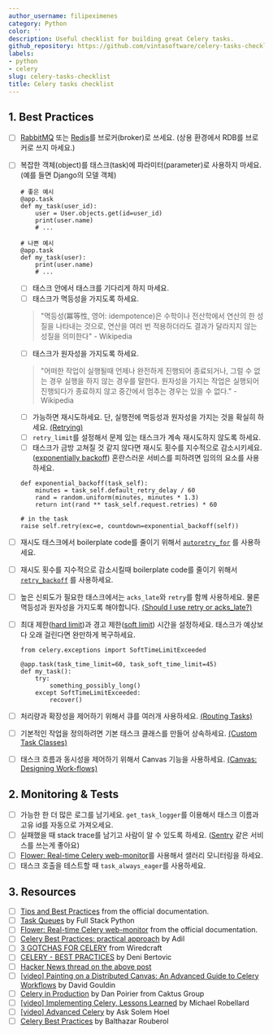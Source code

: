 ```yaml
---
author_username: filipeximenes
category: Python
color: ''
description: Useful checklist for building great Celery tasks.
github_repository: https://github.com/vintasoftware/celery-tasks-checklist
labels:
- python
- celery
slug: celery-tasks-checklist
title: Celery tasks checklist
---
```

## 1. Best Practices
  * [ ] [RabbitMQ](https://www.rabbitmq.com/) 또는 [Redis](https://redis.io/)를 브로커(broker)로 쓰세요. (상용 환경에서 RDB를 브로커로 쓰지 마세요.)
  * [ ] 복잡한 객체(object)를 태스크(task)에 파라미터(parameter)로 사용하지 마세요. (예를 들면 Django의 모델 객체)
    ```
    # 좋은 예시
    @app.task
    def my_task(user_id):
        user = User.objects.get(id=user_id)
        print(user.name)
        # ...
    ```

    ```
    # 나쁜 예시
    @app.task
    def my_task(user):
        print(user.name)
        # ...
    ```
      * [ ] 태스크 안에서 태스크를 기다리게 하지 마세요.
      * [ ] 태스크가 멱등성을 가지도록 하세요.
    > "멱등성(冪等性, 영어: idempotence)은 수학이나 전산학에서 연산의 한 성질을 나타내는 것으로, 연산을 여러 번 적용하더라도 결과가 달라지지 않는 성질을 의미한다" - Wikipedia
      * [ ] 태스크가 원자성을 가지도록 하세요.
    > "어떠한 작업이 실행될때 언제나 완전하게 진행되어 종료되거나, 그럴 수 없는 경우 실행을 하지 않는 경우를 말한다. 원자성을 가지는 작업은 실행되어 진행되다가 종료하지 않고 중간에서 멈추는 경우는 있을 수 없다." - Wikipedia
      * [ ] 가능하면 재시도하세요. 단, 실행전에 멱등성과 원자성을 가지는 것을 확실히 하세요.
    [(Retrying)](http://docs.celeryproject.org/en/latest/userguide/tasks.html#retrying)
      * [ ] `retry_limit`를 설정해서 문제 있는 태스크가 계속 재시도하지 않도록 하세요. 
      * [ ] 태스크가 금방 고쳐질 것 같지 않다면 재시도 횟수를 지수적으로 감소시키세요.([exponentially backoff](https://en.wikipedia.org/wiki/Exponential_backoff)) 혼란스러운 서비스를 피하려면 임의의 요소를 사용하세요.

    ```
    def exponential_backoff(task_self):
        minutes = task_self.default_retry_delay / 60
        rand = random.uniform(minutes, minutes * 1.3)
        return int(rand ** task_self.request.retries) * 60

    # in the task
    raise self.retry(exc=e, countdown=exponential_backoff(self))
    ```
  * [ ] 재시도 태스크에서 boilerplate code를 줄이기 위해서 [`autoretry_for`](http://docs.celeryproject.org/en/master/userguide/tasks.html#automatic-retry-for-known-exceptions) 를 사용하세요.
  * [ ] 재시도 횟수를 지수적으로 감소시킬때 boilerplate code를 줄이기 위해서 [`retry_backoff`](http://docs.celeryproject.org/en/master/userguide/tasks.html#Task.retry_backoff) 를 사용하세요.
  * [ ] 높은 신뢰도가 필요한 태스크에서는 `acks_late`와 `retry`를 함께 사용하세요. 물론 멱등성과 원자성을 가지도록 해야합니다. [(Should I use retry or acks_late?)](http://docs.celeryproject.org/en/latest/faq.html#faq-acks-late-vs-retry)
  * [ ] 최대 제한([hard limit]())과 경고 제한([soft limit]()) 시간을 설정하세요. 태스크가 예상보다 오래 걸린다면 완만하게 복구하세요. 
    ```
    from celery.exceptions import SoftTimeLimitExceeded

    @app.task(task_time_limit=60, task_soft_time_limit=45)
    def my_task():
        try:
            something_possibly_long()
        except SoftTimeLimitExceeded:
            recover()
    ```
  * [ ] 처리량과 확장성을 제어하기 위해서 큐를 여러개 사용하세요. [(Routing Tasks)](http://docs.celeryproject.org/en/latest/userguide/routing.html)
  * [ ] 기본적인 작업을 정의하려면 기본 태스크 클래스를 만들어 상속하세요. [(Custom Task Classes)](http://docs.celeryproject.org/en/latest/userguide/tasks.html#custom-task-classes)
  * [ ] 태스크 흐름과 동시성을 제어하기 위해서 Canvas 기능을 사용하세요. [(Canvas: Designing Work-flows)](http://docs.celeryproject.org/en/latest/userguide/canvas.html)

## 2. Monitoring & Tests
  * [ ] 가능한 한 더 많은 로그를 남기세요. `get_task_logger`를 이용해서 태스크 이름과 고유 id를 자동으로 가져오세요.
  * [ ] 실패했을 때 stack trace를 남기고 사람이 알 수 있도록 하세요. ([Sentry](https://sentry.io) 같은 서비스를 쓰는게 좋아요) 
  * [ ] [Flower: Real-time Celery web-monitor](http://docs.celeryproject.org/en/latest/userguide/monitoring.html#flower-real-time-celery-web-monitor)를 사용해서 샐러리 모니터링을 하세요. 
  * [ ] 태스크 호출을 테스트할 때 `task_always_eager`를 사용하세요.

## 3. Resources
  * [ ] [Tips and Best Practices](http://celery.readthedocs.io/en/latest/userguide/tasks.html#tips-and-best-practices) from the official documentation.
  * [ ] [Task Queues](https://www.fullstackpython.com/task-queues.html) by Full Stack Python
  * [ ] [Flower: Real-time Celery web-monitor](http://celery.readthedocs.io/en/latest/userguide/monitoring.html#flower-real-time-celery-web-monitor) from the official documentation.
  * [ ] [Celery Best Practices: practical approach](https://khashtamov.com/en/celery-best-practices-practical-approach/) by Adil
  * [ ] [3 GOTCHAS FOR CELERY](https://wiredcraft.com/blog/3-gotchas-for-celery/) from Wiredcraft
  * [ ] [CELERY - BEST PRACTICES](https://denibertovic.com/posts/celery-best-practices/) by Deni Bertovic
  * [ ] [Hacker News thread on the above post](https://news.ycombinator.com/item?id=7909201)
  * [ ] [[video] Painting on a Distributed Canvas: An Advanced Guide to Celery Workflows](https://www.youtube.com/watch?v=XoMu8vhdc-A) by David Gouldin
  * [ ] [Celery in Production](https://www.caktusgroup.com/blog/2014/09/29/celery-production/) by Dan Poirier from Caktus Group
  * [ ] [[video] Implementing Celery, Lessons Learned](https://www.youtube.com/watch?v=hmtSe0yPi6I) by Michael Robellard
  * [ ] [[video] Advanced Celery](https://www.youtube.com/watch?v=gpKMwPoldak&t=1416s) by Ask Solem Hoel
  * [ ] [Celery Best Practices](https://blog.balthazar-rouberol.com/celery-best-practices) by Balthazar Rouberol
